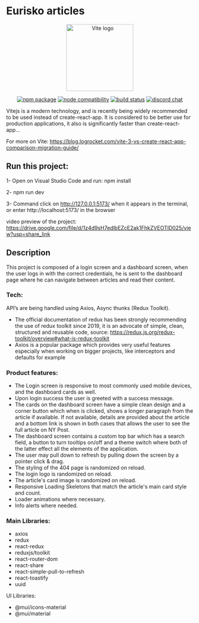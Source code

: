 # Eurisko articles

<p align="center">
  <a href="https://vitejs.dev" target="_blank" rel="noopener noreferrer">
    <img width="180" src="https://vitejs.dev/logo.svg" alt="Vite logo">
  </a>
</p>



<p align="center">
  <a href="https://npmjs.com/package/vite"><img src="https://img.shields.io/npm/v/vite.svg" alt="npm package"></a>
  <a href="https://nodejs.org/en/about/releases/"><img src="https://img.shields.io/node/v/vite.svg" alt="node compatibility"></a>
  <a href="https://github.com/vitejs/vite/actions/workflows/ci.yml"><img src="https://github.com/vitejs/vite/actions/workflows/ci.yml/badge.svg?branch=main" alt="build status"></a>
  <a href="https://chat.vitejs.dev"><img src="https://img.shields.io/badge/chat-discord-blue?style=flat&logo=discord" alt="discord chat"></a>
</p>

Vitejs is a modern technology, and is recently being widely recommended to be used instead of create-react-app. It is considered to be better use for production applications, it also is significantly faster than create-react-app…

For more on Vite: https://blog.logrocket.com/vite-3-vs-create-react-app-comparison-migration-guide/

## Run this project:

1- Open on Visual Studio Code and run: npm install 

2- npm run dev

3- Command click on http://127.0.0.1:5173/ when it appears in the terminal, or enter http://localhost:5173/ in the browser

video preview of the project: https://drive.google.com/file/d/1z4d9sH7edlbEZcE2ak1FhkZVEOTlD025/view?usp=share_link

## Description
This project is composed of a login screen and a dashboard screen, when the user logs in with the correct credentials, he is sent to the dashboard page where he can navigate between articles and read their content.

### Tech: 
API’s are being handled using Axios, Async thunks (Redux Toolkit). 
- The official documentation of redux has been strongly recommending the use of redux toolkit since 2019, it is an advocate of simple, clean, structured and reusable code, source: https://redux.js.org/redux-toolkit/overview#what-is-redux-toolkit
- Axios is a popular package which provides very useful features especially when working on bigger projects, like interceptors and defaults for example

### Product features:
- The Login screen is responsive to most commonly used mobile devices, and the dashboard cards as well.
- Upon login success the user is greeted with a success message.
- The cards on the dashboard screen have a simple clean design and a corner button which when is clicked, shows a longer paragraph from the article if available. If not available, details are provided about the article and a bottom link is shown in both cases that allows the user to see the full article on NY Post.
- The dashboard screen contains a custom top bar which has a search field, a button to turn tooltips on/off and a theme switch where both of the latter effect all the elements of the application.
- The user may pull down to refresh by pulling down the screen by a pointer click & drag.
- The styling of the 404 page is randomized on reload.
- The login logo is randomized on reload.
- The article's card image is randomized on reload.
- Responsive Loading Skeletons that match the article's main card style and count.
- Loader animations where necessary.
- Info alerts where needed.

### Main Libraries:
- axios
- redux
- react-redux
- reduxjs/toolkit
- react-router-dom
- react-share
- react-simple-pull-to-refresh
- react-toastify
- uuid

UI Libraries:
- @mui/icons-material
- @mui/material












